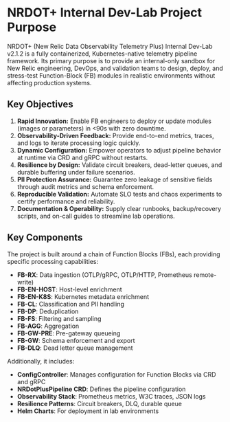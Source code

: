 # NRDOT+ Internal Dev-Lab Project Purpose

NRDOT+ (New Relic Data Observability Telemetry Plus) Internal Dev-Lab v2.1.2 is a fully containerized, Kubernetes-native telemetry pipeline framework. Its primary purpose is to provide an internal-only sandbox for New Relic engineering, DevOps, and validation teams to design, deploy, and stress-test Function-Block (FB) modules in realistic environments without affecting production systems.

## Key Objectives

1. **Rapid Innovation:** Enable FB engineers to deploy or update modules (images or parameters) in <90s with zero downtime.
2. **Observability-Driven Feedback:** Provide end-to-end metrics, traces, and logs to iterate processing logic quickly.
3. **Dynamic Configuration:** Empower operators to adjust pipeline behavior at runtime via CRD and gRPC without restarts.
4. **Resilience by Design:** Validate circuit breakers, dead-letter queues, and durable buffering under failure scenarios.
5. **PII Protection Assurance:** Guarantee zero leakage of sensitive fields through audit metrics and schema enforcement.
6. **Reproducible Validation:** Automate SLO tests and chaos experiments to certify performance and reliability.
7. **Documentation & Operability:** Supply clear runbooks, backup/recovery scripts, and on-call guides to streamline lab operations.

## Key Components

The project is built around a chain of Function Blocks (FBs), each providing specific processing capabilities:

- **FB-RX**: Data ingestion (OTLP/gRPC, OTLP/HTTP, Prometheus remote-write)
- **FB-EN-HOST**: Host-level enrichment
- **FB-EN-K8S**: Kubernetes metadata enrichment
- **FB-CL**: Classification and PII handling
- **FB-DP**: Deduplication
- **FB-FS**: Filtering and sampling
- **FB-AGG**: Aggregation
- **FB-GW-PRE**: Pre-gateway queueing
- **FB-GW**: Schema enforcement and export
- **FB-DLQ**: Dead letter queue management

Additionally, it includes:
- **ConfigController**: Manages configuration for Function Blocks via CRD and gRPC
- **NRDotPlusPipeline CRD**: Defines the pipeline configuration
- **Observability Stack**: Prometheus metrics, W3C traces, JSON logs
- **Resilience Patterns**: Circuit breakers, DLQ, durable queue
- **Helm Charts**: For deployment in lab environments
